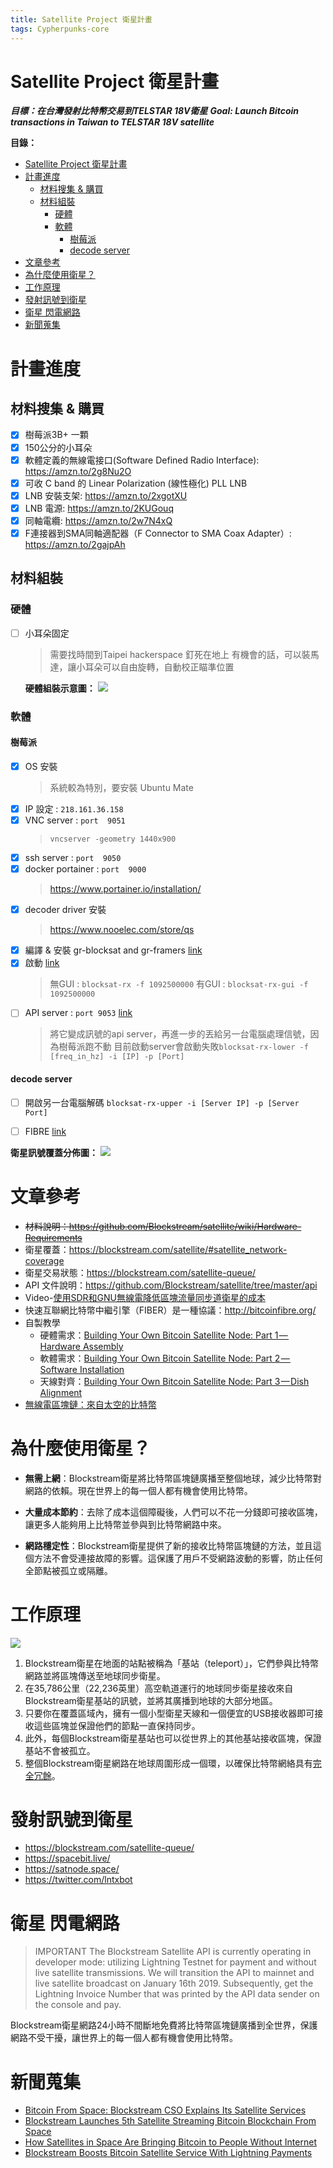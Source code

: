 ```yaml
---
title: Satellite Project 衛星計畫
tags: Cypherpunks-core
---
```


# Satellite Project 衛星計畫

***目標：在台灣發射比特幣交易到TELSTAR 18V衛星***
***Goal: Launch Bitcoin transactions in Taiwan to TELSTAR 18V satellite***

**目錄：**
- [Satellite Project 衛星計畫](#satellite-project-%e8%a1%9b%e6%98%9f%e8%a8%88%e7%95%ab)
- [計畫進度](#%e8%a8%88%e7%95%ab%e9%80%b2%e5%ba%a6)
  - [材料搜集 & 購買](#%e6%9d%90%e6%96%99%e6%90%9c%e9%9b%86--%e8%b3%bc%e8%b2%b7)
  - [材料組裝](#%e6%9d%90%e6%96%99%e7%b5%84%e8%a3%9d)
    - [硬體](#%e7%a1%ac%e9%ab%94)
    - [軟體](#%e8%bb%9f%e9%ab%94)
      - [樹莓派](#%e6%a8%b9%e8%8e%93%e6%b4%be)
      - [decode server](#decode-server)
- [文章參考](#%e6%96%87%e7%ab%a0%e5%8f%83%e8%80%83)
- [為什麼使用衛星？](#%e7%82%ba%e4%bb%80%e9%ba%bc%e4%bd%bf%e7%94%a8%e8%a1%9b%e6%98%9f)
- [工作原理](#%e5%b7%a5%e4%bd%9c%e5%8e%9f%e7%90%86)
- [發射訊號到衛星](#%e7%99%bc%e5%b0%84%e8%a8%8a%e8%99%9f%e5%88%b0%e8%a1%9b%e6%98%9f)
- [衛星 閃電網路](#%e8%a1%9b%e6%98%9f-%e9%96%83%e9%9b%bb%e7%b6%b2%e8%b7%af)
- [新聞蒐集](#%e6%96%b0%e8%81%9e%e8%92%90%e9%9b%86)

# 計畫進度

## 材料搜集 & 購買
- [x] 樹莓派3B+ 一顆
- [x] 150公分的小耳朵
- [x] 軟體定義的無線電接口(Software Defined Radio Interface): https://amzn.to/2g8Nu2O
- [x] 可收 C band 的 Linear Polarization (線性極化) PLL LNB
- [x] LNB 安裝支架: https://amzn.to/2xgotXU
- [x] LNB 電源: https://amzn.to/2KUGouq
- [x] 同軸電纜: https://amzn.to/2w7N4xQ
- [x] F連接器到SMA同軸適配器（F Connector to SMA Coax Adapter）: https://amzn.to/2gajpAh
## 材料組裝
### 硬體
- [ ] 小耳朵固定
    > 需要找時間到Taipei hackerspace 釘死在地上
    有機會的話，可以裝馬達，讓小耳朵可以自由旋轉，自動校正瞄準位置

    **硬體組裝示意圖：**
    ![](https://raw.githubusercontent.com/wiki/Blockstream/satellite/img/hardware_connections.png)
### 軟體
#### 樹莓派
  - [x] OS 安裝
    > 系統較為特別，要安裝 Ubuntu Mate
  - [x] IP 設定 : `218.161.36.158`
  - [x] VNC server : `port  9051`
    > `vncserver -geometry 1440x900`
  - [x] ssh server : `port  9050`
  - [x] docker portainer : `port  9000`
    > https://www.portainer.io/installation/
- [x] decoder driver 安裝
    > https://www.nooelec.com/store/qs
- [x] 編譯 & 安裝 gr-blocksat and gr-framers [link](https://github.com/Blockstream/satellite#from-source)
- [x] 啟動 [link](https://github.com/Blockstream/satellite#5-compute-the-receiver-frequency)
    > 無GUI : `blocksat-rx -f 1092500000`
    > 有GUI : `blocksat-rx-gui -f 1092500000`
- [ ] API server : `port 9053` [link](https://github.com/Blockstream/satellite#split-receiver-mode)
    > 將它變成訊號的api server，再進一步的丟給另一台電腦處理信號，因為樹莓派跑不動
    > 目前啟動server會啟動失敗`blocksat-rx-lower -f [freq_in_hz] -i [IP] -p [Port]`

#### decode server
- [ ] 開啟另一台電腦解碼 `blocksat-rx-upper -i [Server IP] -p [Server Port]`
    
- [ ] FIBRE [link](http://bitcoinfibre.org/)



**衛星訊號覆蓋分佈圖：**
![](https://i.ibb.co/qWVt7Kb/Screenshot-from-2019-06-17-14-15-42.png)

# 文章參考

* ~~材料說明：https://github.com/Blockstream/satellite/wiki/Hardware-Requirements~~
* 衛星覆蓋：https://blockstream.com/satellite/#satellite_network-coverage
* 衛星交易狀態：https://blockstream.com/satellite-queue/
* API 文件說明：https://github.com/Blockstream/satellite/tree/master/api
* Video-[使用SDR和GNU無線電降低區塊流量同步道衛星的成本](https://www.youtube.com/watch?v=o1N6zjOgmFA&t=158s)
* 快速互聯網比特幣中繼引擎（FIBER）是一種協議：http://bitcoinfibre.org/
* 自製教學
  * 硬體需求：[Building Your Own Bitcoin Satellite Node: Part 1 — Hardware Assembly](/article/building-your-own-bitcoin-satellite-node-part1.md)
  * 軟體需求：[Building Your Own Bitcoin Satellite Node: Part 2 — Software Installation](/article/building-your-own-bitcoin-satellite-node-part2.md)
  * 天線對齊：[Building Your Own Bitcoin Satellite Node: Part 3 — Dish Alignment](/article/building-your-own-bitcoin-satellite-node-part3.md)
* [無線電區塊鏈：來自太空的比特幣](https://hackaday.com/2019/04/02/radio-free-blockchain-bitcoin-from-space/)



# 為什麼使用衛星？

* **無需上網**：Blockstream衛星將比特幣區塊鏈廣播至整個地球，減少比特幣對網路的依賴。現在世界上的每一個人都有機會使用比特幣。

* **大量成本節約**：去除了成本這個障礙後，人們可以不花一分錢即可接收區塊，讓更多人能夠用上比特幣並參與到比特幣網路中來。

* **網路穩定性**：Blockstream衛星提供了新的接收比特幣區塊鏈的方法，並且這個方法不會受連接故障的影響。這保護了用戶不受網路波動的影響，防止任何全節點被孤立或隔離。

# 工作原理

![](https://github.com/Blockstream/satellite/raw/master/doc/api_architecture.png?raw=true)

1. Blockstream衛星在地面的站點被稱為「基站（teleport）」，它們參與比特幣網路並將區塊傳送至地球同步衛星。
2. 在35,786公里（22,236英里）高空軌道運行的地球同步衛星接收來自Blockstream衛星基站的訊號，並將其廣播到地球的大部分地區。
3. 只要你在覆蓋區域內，擁有一個小型衛星天線和一個便宜的USB接收器即可接收這些區塊並保證他們的節點一直保持同步。
4. 此外，每個Blockstream衛星基站也可以從世界上的其他基站接收區塊，保證基站不會被孤立。
5. 整個Blockstream衛星網路在地球周圍形成一個環，以確保比特幣網絡具有[完全冗餘](https://zh.wikipedia.org/wiki/%E5%86%97%E9%A4%98)。

# 發射訊號到衛星

* https://blockstream.com/satellite-queue/
* https://spacebit.live/
* https://satnode.space/
* https://twitter.com/lntxbot

# 衛星 閃電網路

> IMPORTANT The Blockstream Satellite API is currently operating in developer mode: utilizing Lightning Testnet for payment and without live satellite transmissions. We will transition the API to mainnet and live satellite broadcast on January 16th 2019.
> Subsequently, get the Lightning Invoice Number that was printed by the API data sender on the console and pay.

Blockstream衛星網路24小時不間斷地免費將比特幣區塊鏈廣播到全世界，保護網路不受干擾，讓世界上的每一個人都有機會使用比特幣。

# 新聞蒐集

* [Bitcoin From Space: Blockstream CSO Explains Its Satellite Services](https://cointelegraph.com/news/bitcoin-from-space-blockstream-cso-explains-its-satellite-services)
* [Blockstream Launches 5th Satellite Streaming Bitcoin Blockchain From Space](https://cointelegraph.com/news/blockstream-launches-5th-satellite-streaming-bitcoin-blockchain-from-space)
* [How Satellites in Space Are Bringing Bitcoin to People Without Internet](https://blockexplorer.com/news/satellites-bring-bitcoin-to-people-without-internet/)
* [Blockstream Boosts Bitcoin Satellite Service With Lightning Payments](https://www.coindesk.com/blockstream-boosts-bitcoin-satellite-service-with-lightning-payments)
